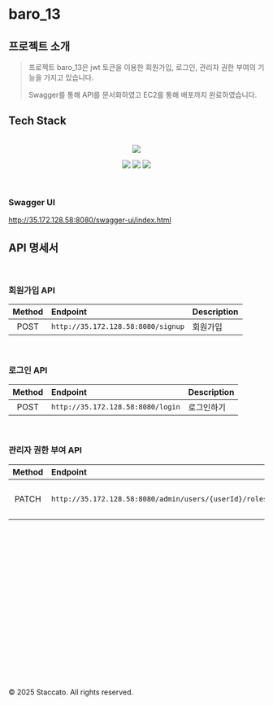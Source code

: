 # baro_13

## 프로젝트 소개

> 프로젝트 baro_13은 jwt 토큰을 이용한 회원가입, 로그인, 관리자 권한 부여의 기능을 가지고 있습니다.
>
> Swagger를 통해 API를 문서화하였고 EC2를 통해 배포까지 완료하였습니다.

## Tech Stack
<br>

<div align="center">
  <!-- Language -->
  <img src="https://img.shields.io/badge/java-white?style=for-the-badge&logo=java&logoColor=white">

  <!-- Backend -->
  <p>
    <img src="https://img.shields.io/badge/spring boot-6DB33F?style=for-the-badge&logo=spring&logoColor=white"> 
    <img src="https://img.shields.io/badge/spring security-6DB33F?style=for-the-badge&logo=spring-security&logoColor=white">
    <img src="https://img.shields.io/badge/junit5-25A162?style=for-the-badge&logo=junit5&logoColor=white">
  </p>
</div>

<br>

### Swagger UI
http://35.172.128.58:8080/swagger-ui/index.html

## API 명세서

<br>

### 회원가입 API

| Method | Endpoint                   | Description   |
|:------:|:---------------------------|:--------------|
|  POST  | `http://35.172.128.58:8080/signup`    | 회원가입   |

<br>

### 로그인 API

| Method | Endpoint                           | Description         |
|:------:|:-----------------------------------|:--------------------|
|  POST  | `http://35.172.128.58:8080/login`  | 로그인하기         |

<br>

### 관리자 권한 부여 API

| Method | Endpoint                      | Description        |
|:------:|:------------------------------|:-------------------|
|  PATCH   | `http://35.172.128.58:8080/admin/users/{userId}/roles` | 사용자에게 관리자 권한 부여 |

<br>

<br><br><br><br><br><br><br><br><br><br>
---
© 2025 Staccato. All rights reserved.
